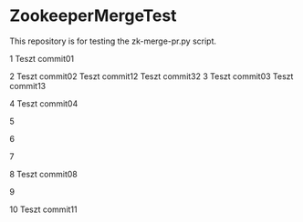 # ZookeeperMergeTest
This repository is for testing the zk-merge-pr.py script. 

1
Teszt commit01

2
Teszt commit02
Teszt commit12
Teszt commit32
3
Teszt commit03
Teszt commit13

4
Teszt commit04

5

6

7

8
Teszt commit08

9

10
Teszt commit11
